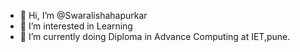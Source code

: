 - 👋 Hi, I’m @Swaralishahapurkar
- 👀 I’m interested in Learning
- 🌱 I’m currently doing Diploma in Advance Computing at IET,pune.


<!---
Swaralishahapurkar/Swaralishahapurkar is a ✨ special ✨ repository because its `README.md` (this file) appears on your GitHub profile.
You can click the Preview link to take a look at your changes.
--->
